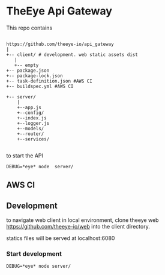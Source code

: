 
# TheEye Api Gateway

This repo contains

```

https://github.com/theeye-io/api_gateway
|
+-- client/ # development. web static assets dist
   |
   +-- empty
+-- package.json
+-- package-lock.json
+-- task-definition.json #AWS CI
+-- buildspec.yml #AWS CI

+-- server/
    |
    +--app.js
    +--config/
    +--index.js
    +--logger.js
    +--models/
    +--router/
    +--services/


```


to start the API

`DEBUG=*eye* node  server/`

## AWS CI


## Development

to navigate web client in local environment, clone theeye web https://github.com/theeye-io/web into the client directory. 

statics files will be served at localhost:6080

### Start development

`DEBUG=*eye* node server/`

